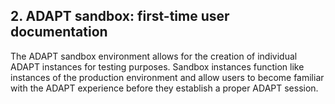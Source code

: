 ## 2. ADAPT sandbox: first-time user documentation <!-- {docsify-ignore} -->

The ADAPT sandbox environment allows for the creation of individual
ADAPT instances for testing purposes. Sandbox instances function like
instances of the production environment and allow users to become
familiar with the ADAPT experience before they establish a proper ADAPT
session.
